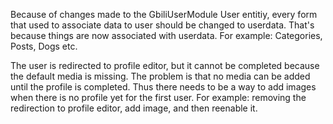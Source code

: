 Because of changes made to the GbiliUserModule User entitiy,
every form that used to associate data to user should be changed
to userdata. That's because things are now associated with userdata.
For example: Categories, Posts, Dogs etc.

The user is redirected to profile editor, but it cannot be completed
because the default media is missing. The problem is that no media can
be added until the profile is completed. Thus there needs to be a way
to add images when there is no profile yet for the first user.
For example: removing the redirection to profile editor, add image, and
then reenable it.
